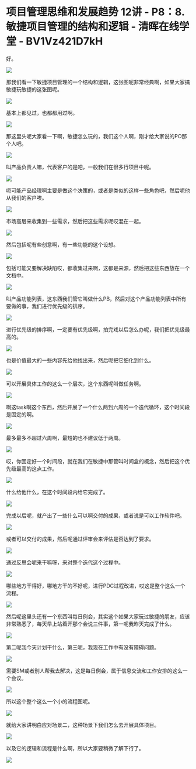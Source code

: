 # 项目管理思维和发展趋势 12讲 - P8：8.敏捷项目管理的结构和逻辑 - 清晖在线学堂 - BV1Vz421D7kH

好。

![](img/2e1fc3e8402cd4b0b975e461fa40a37b_1.png)

那我们看一下敏捷项目管理的一个结构和逻辑，这张图呢非常经典啊，如果大家搞敏捷玩敏捷的这张图呢。

![](img/2e1fc3e8402cd4b0b975e461fa40a37b_3.png)

基本上都见过，也都都用过啊。

![](img/2e1fc3e8402cd4b0b975e461fa40a37b_5.png)

那这里头呢大家看一下啊，敏捷怎么玩的，我们这个人啊，刚才给大家说的PO那个人吧。

![](img/2e1fc3e8402cd4b0b975e461fa40a37b_7.png)

叫产品负责人嘛，代表客户的是吧，一般我们在很多行项目中呢。

![](img/2e1fc3e8402cd4b0b975e461fa40a37b_9.png)

呃可能产品经理啊主要是做这个决策的，或者是类似的这样一些角色吧，然后呢他从我们的客户唉。

![](img/2e1fc3e8402cd4b0b975e461fa40a37b_11.png)

市场高层来收集到一些需求，然后把这些需求呢哎混在一起。

![](img/2e1fc3e8402cd4b0b975e461fa40a37b_13.png)

然后包括呢有些创意啊，有一些功能的这个设想。

![](img/2e1fc3e8402cd4b0b975e461fa40a37b_15.png)

包括可能又要解决缺陷哎，都收集过来啊，这都是来源，然后把这些东西放在一个文档中。

![](img/2e1fc3e8402cd4b0b975e461fa40a37b_17.png)

叫产品功能列表，这东西我们管它叫做什么PB，然后对这个产品功能列表中所有要做的事，我们进行优先级的排序。



![](img/2e1fc3e8402cd4b0b975e461fa40a37b_19.png)

进行优先级的排序啊，一定要有优先级啊，拍完戏以后怎么办呢，我们把优先级最高的。

![](img/2e1fc3e8402cd4b0b975e461fa40a37b_21.png)

也是价值最大的一些内容先给他找出来，然后呢把它细化到什么。

![](img/2e1fc3e8402cd4b0b975e461fa40a37b_23.png)

可以开展具体工作的这么一个层次，这个东西呢叫做任务啊。

![](img/2e1fc3e8402cd4b0b975e461fa40a37b_25.png)

啊这task啊这个东西，然后开展了一个什么两到六周的一个迭代循环，这个时间段是固定的啊。

![](img/2e1fc3e8402cd4b0b975e461fa40a37b_27.png)

最多最多不超过六周啊，最短的也不建议低于两周。

![](img/2e1fc3e8402cd4b0b975e461fa40a37b_29.png)

哎，你固定好一个时间段，就在我们在敏捷中那管叫时间盒的概念，然后把这个优先级最高的这点工作。

![](img/2e1fc3e8402cd4b0b975e461fa40a37b_31.png)

什么给他什么，在这个时间段内给它完成了。

![](img/2e1fc3e8402cd4b0b975e461fa40a37b_33.png)

完成以后呢，就产出了一些什么可以啊交付的成果，或者说是可以工作软件吧。

![](img/2e1fc3e8402cd4b0b975e461fa40a37b_35.png)

或者可以交付的成果，然后呢通过评审会来评估是否达到了要求。

![](img/2e1fc3e8402cd4b0b975e461fa40a37b_37.png)

通过反思会呢来干嘛呀，来对整个迭代这个过程中。

![](img/2e1fc3e8402cd4b0b975e461fa40a37b_39.png)

哪些地方干得好，哪地方干的不好呢，进行PDC过程改进，哎这是整个这么一个流程。

![](img/2e1fc3e8402cd4b0b975e461fa40a37b_41.png)

然后呢这里头还有一个东西叫每日例会，其实这个如果大家玩过敏捷的朋友，应该非常熟悉了，每天早上站着开那个会说三件事，第一呢我昨天完成了什么。



![](img/2e1fc3e8402cd4b0b975e461fa40a37b_43.png)

第二呢我今天计划干什么，第三呢，我现在工作中有没有障碍问题。

![](img/2e1fc3e8402cd4b0b975e461fa40a37b_45.png)

需要SM或者别人帮我去解决，这是每日例会，属于信息交流和工作安排的这么一个会议。

![](img/2e1fc3e8402cd4b0b975e461fa40a37b_47.png)

所以这个整个这么一个小的流程图呢。

![](img/2e1fc3e8402cd4b0b975e461fa40a37b_49.png)

就给大家讲明白应对场景二，这种场景下我们怎么去开展具体项目。

![](img/2e1fc3e8402cd4b0b975e461fa40a37b_51.png)

以及它的逻辑和流程是什么啊，所以大家要稍微了解下行了。

![](img/2e1fc3e8402cd4b0b975e461fa40a37b_53.png)